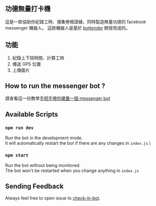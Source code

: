 ## 功德無量打卡機
這是一款協助你紀錄工時、搜集勞檢證據，同時製造無量功德的 facebook messenger 機器人。 這款機器人是基於 [bottender](https://github.com/Yoctol/bottender) 開發而成的。

## 功能
1. 紀錄上下班時間、計算工時
2. 傳送 GPS 位置
3. 上傳圖片

## How to run the messenger bot ?
請查看這一份教學[手把手帶你建置一個 messenger bot](https://github.com/goodjoblife/check-in-bot/wiki/%E6%89%8B%E6%8A%8A%E6%89%8B%E5%B8%B6%E4%BD%A0%E5%BB%BA%E7%BD%AE%E4%B8%80%E5%80%8B-messenger-%E8%81%8A%E5%A4%A9%E6%A9%9F%E5%99%A8%E4%BA%BA)

## Available Scripts 

### `npm run dev`

Run the bot in the development mode.\
It will automatically restart the bot if there are any changes in `index.js`.\

### `npm start`

Run the bot without being monitored.\
The bot won't be restarted when you change anything in `index.js`


## Sending Feedback

Always feel free to open issue to
[check-in-bot](https://github.com/goodjoblife/check-in-bot/).
